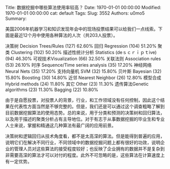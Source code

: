 Title: 数据挖掘中哪些算法使用率较高？
Date: 1970-01-01 00:00:00
Modified: 1970-01-01 00:00:00
cat: default
Tags: 
Slug: 3552
Authors: u0mo5 
Summary: 

美国2006年机器学习和知识发现年会中的现场投票结果可以给我们一点线索。下面是最近12个月中使用各种算法的人次（共203人投票）。

决策树 Decision Trees/Rules (127)    62.60%
回归 Regression (104)    51.20%
聚类 Clustering (102)    50.20%
描述性统计分析 Statistics (deｓｃｒｉｐｔive) (94)    46.30%
可视技术Visualization (66)    32.50%
关联法则 Association rules (53)    26.10%
时序 Sequence/Time series analysis (35)    17.20%
神经网络 Neural Nets (35)    17.20%
支持向量机 SVM (32)    15.80%
贝叶斯 Bayesian (32)    15.80%
Boosting (30)    14.80%
近邻 Nearest Neighbor (26)    12.80%
模型合成 Hybrid methods (24)    11.80%
其它 Other (23)    11.30%
遗传算法Genetic algorithms (23)    11.30%
Bagging (22)    10.80%

由于是自愿投票，对投票人的背景，行业，和工作领域没有任何控制，因此这个结果在代表性方面当然是不够完整的。但是，我们还是可以通过这个调查粗略了解到目前数据挖掘算法的使用态势。总的来说，用于分类和预测的决策树和回归算法，以及用于描述的聚类分析占有主导地位。对于有志于从事数据挖掘的毕业生和专业人士来说，掌握和精通这几种算法有最广阔的应用前景。

决策树和逻辑回归从技术角度看，都不是太高深的算法。但是能得到普遍的应用，说明它们在解决不同行业，不同领域中的数据挖掘问题上都有很好的功效，说明企业的管理人员对这些算法的接受程度较好；也反映了企业拥有的数据并不是复杂到非需要高深的算法才可以对付的程度。此外不可忽略的是，这些算法在计算速度上有一定优势。
